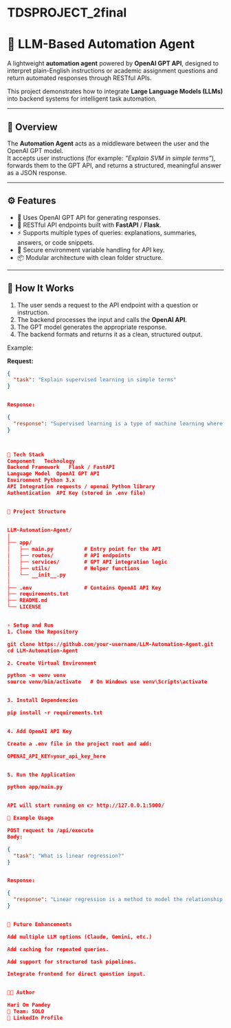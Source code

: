 # TDSPROJECT_2final
# 🤖 LLM-Based Automation Agent

A lightweight **automation agent** powered by **OpenAI GPT API**, designed to interpret plain-English instructions or academic assignment questions and return automated responses through RESTful APIs.

This project demonstrates how to integrate **Large Language Models (LLMs)** into backend systems for intelligent task automation.

---

## 🚀 Overview

The **Automation Agent** acts as a middleware between the user and the OpenAI GPT model.  
It accepts user instructions (for example: *“Explain SVM in simple terms”*), forwards them to the GPT API, and returns a structured, meaningful answer as a JSON response.

---

## ⚙️ Features

- 🧠 Uses OpenAI GPT API for generating responses.
- 🔌 RESTful API endpoints built with **FastAPI** / **Flask**.
- ⚡ Supports multiple types of queries: explanations, summaries, answers, or code snippets.
- 🔑 Secure environment variable handling for API key.
- 📦 Modular architecture with clean folder structure.

---

## 🧠 How It Works

1. The user sends a request to the API endpoint with a question or instruction.
2. The backend processes the input and calls the **OpenAI API**.
3. The GPT model generates the appropriate response.
4. The backend formats and returns it as a clean, structured output.

Example:

**Request:**
```json
{
  "task": "Explain supervised learning in simple terms"
}


Response:

{
  "response": "Supervised learning is a type of machine learning where models are trained on labeled data to make predictions on new data."
}



🧩 Tech Stack
Component	Technology
Backend Framework	Flask / FastAPI
Language Model	OpenAI GPT API
Environment	Python 3.x
API Integration	requests / openai Python library
Authentication	API Key (stored in .env file)


📁 Project Structure


LLM-Automation-Agent/
│
├── app/
│   ├── main.py          # Entry point for the API
│   ├── routes/          # API endpoints
│   ├── services/        # GPT API integration logic
│   ├── utils/           # Helper functions
│   └── __init__.py
│
├── .env                 # Contains OpenAI API Key
├── requirements.txt
├── README.md
└── LICENSE


⚡️ Setup and Run
1. Clone the Repository

git clone https://github.com/your-username/LLM-Automation-Agent.git
cd LLM-Automation-Agent

2. Create Virtual Environment

python -m venv venv
source venv/bin/activate   # On Windows use venv\Scripts\activate


3. Install Dependencies

pip install -r requirements.txt


4. Add OpenAI API Key

Create a .env file in the project root and add:

OPENAI_API_KEY=your_api_key_here


5. Run the Application

python app/main.py


API will start running on 👉 http://127.0.0.1:5000/

🧪 Example Usage

POST request to /api/execute
Body:

{
  "task": "What is linear regression?"
}


Response:

{
  "response": "Linear regression is a method to model the relationship between a dependent variable and one or more independent variables."
}


🎯 Future Enhancements

Add multiple LLM options (Claude, Gemini, etc.)

Add caching for repeated queries.

Add support for structured task pipelines.

Integrate frontend for direct question input.


🧑‍💻 Author

Hari Om Pandey
👥 Team: SOLO
📧 LinkedIn Profile
